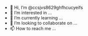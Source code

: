 - 👋 Hi, I’m @ccsjvs8629ghfhcucyeifs
- 👀 I’m interested in ...
- 🌱 I’m currently learning ...
- 💞️ I’m looking to collaborate on ...
- 📫 How to reach me ...

<!---
ccsjvs8629ghfhcucyeifs/ccsjvs8629ghfhcucyeifs is a ✨ special ✨ repository because its `README.md` (this file) appears on your GitHub profile.
You can click the Preview link to take a look at your changes.
--->
